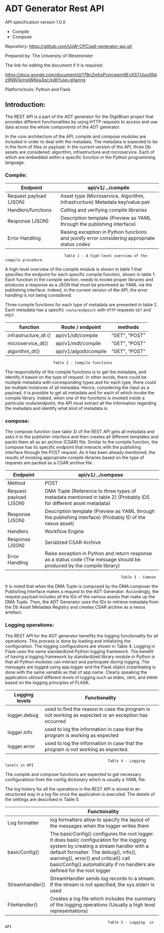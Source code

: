 
# ADT Generator Rest API


API specification version 1.0.0

- Compile
- Compose

Repository: https://github.com/UoW-CPC/adt-generator-api.git

Prepared by: The University of Westminster

The link for editing the document if it is required:

https://docs.google.com/document/d/17BnZmhsPvmcwem9EyXSTUissXRAz9NW3ornpWKea3qc/edit?usp=sharing

Platform/tools: Python and Flask 


## Introduction:

The REST API is a part of the ADT generator for the DigitBrain project that provides different functionalities by using HTTP requests to access and use data across the whole components of the ADT generator. 

In the core architecture of the API, compile and compose modules are included in order to deal with the metadata. The metadata is expected to be in the form of files or payload. In the current version of the API, three Db assets are considered: algorithm, infrastructure and microservice. Each of which are embedded within a specific function in the Python programming language.



### Compile:


|    Endpoint   | api/v1/.../compile |
| ------------- | ------------------ |
| Request payload (JSON) | Asset type (Microservice, Algorithm, Infrastructure) Metadata key/value pair |
| Handlers/functions  | Calling and verifying compile libraries  |
| Response (JSON)  | Description template (Preview as YAML through the publishing interface)  |
| Error Handling | Raising exception in Python functions and jsonify error considering appropriate status codes  |

                               Table 1 - A high-level overview of the compile procedure 

A high-level overview of the compile module is shown in table 1 that specifies the endpoint for each specific compile function, shown in table 1. Each function in the compile section, needs to invoke proper libraries and produces a response as a JSON that must be previewed as YAML via the publishing interface. Indeed, in the current version of the API, the error handling is not being considered. 

Three compile functions for each type of metadata are presented in table 2. Each metadata has a specific `route/endpoint` with `HTTP` requests `GET` and `POST`. 


|    function   | Route / endpoint | methods |
| ------------- | ------------------ | ------------------ |
| infrastructure_dt () | api/v1/idt/compile | “GET”, “POST” |
| microservice_dt() | api/v1/mdt/compile  | “GET”, “POST” |
| algorithm_dt()  | api/v1/algodt/compile  |  “GET”, “POST” |
                    
                          Table 2 - Compile functions

The responsibility of the compile functions is to get the metadata, and identify it based on the type of request. In other words, there could be multiple metadata with corresponding types and for each type, there could be multiple instances of all metadata. Hence, considering the input as a payload, it is possible to get all metadata and for each of which invoke the compile library. Indeed, when one of the functions is invoked inside a particular route/endpoint, the API must extract all the information regarding the metadata and identify what kind of metadata is.     


### compose:

The compose function (see table 3) of the REST API gets all metadata and asks it to the publisher interface and then creates all different templates and packs them all as an archive (CSAR) file. Similar to the compile function, the compose has its specific endpoint that interacts with the publishing interface through the POST request. As it has been already mentioned, the results of invoking appropriate compile libraries based on the type of requests are packed as a CSAR archive file. 


| Endpoint | api/v1/.../compose | 
| ------------- | ------------- | 
| Method | POST |
| Request payload (JSON)| DMA Tuple (Reference to three types of metadata mentioned in table 2) (Probably IDS for different asset metadata) |
| Response (JSON) | Description template (Preview as YAML through the publishing interface) (Probably ID of the nexus asset) |
| Handlers | Workflow Engine |
| Response (JSON) | Serialized CSAR Archive |
| Error Handling | Raise exception in Python and return response as a status code (The message should be produced by the compile library) |

                                                         Table 3 - Comose 


It is noted that when the DMA Tuple is composed by the DMA composer the Publishing Interface makes a request to the ADT Generator. Accordingly, the request payload includes all the IDs of the various assets that make up the DMA Tuple. Then, the ADT Generator uses the IDs to retrieve metadata from the Db Asset Metadata Registry and creates CSAR archive as a nexus artefact. 


### Logging operations: 

The REST API for the ADT generator benefits the logging functionality for all operations. This process is done by loading and initializing the configuration. The logging configurations are shown in Table 4. Logging in Flask uses the same standardized Python logging framework. The benefit of having a logging framework by standardized library module in Python is that all Python modules can interact and participate during logging. The messages are logged using app.logger and the Flask object instantiating is done with the same variable as that of app.name. Clearly speaking the application utilized different levels of logging such as `DEBUG`, `INFO`, and `ERROR` based on the logging principles of FLASK. 


| Logging levels | Functionality | 
| ------------- | ------------- | 
| logger.debug | used to find the reason in case the program is not working as expected or an exception has occurred |
| logger.info | used to log the information in case that the program is working as expected |
| logger.error | used to log the information in case that the program is not working as expected. |

                                                   Table 4 - Logging levels in API


The compile and compose functions are expected to get necessary configurations from the config dictionary which is usually a YAML file. 

The log history for all the operations in the REST API is stored in an structured way in a log file once the application is executed. The details of the settings are described in Table 5. 




|  | Functionality | 
| ------------- | ------------- | 
| Log formatter | log formatters allow to specify the layout of the messages when the logger writes them |
| basicConfig() | The basicConfig() configures the root logger. It does basic configuration for the logging system by creating a stream handler with a default formatter. The debug(), info(), warning(), error() and critical() call basicConfig() automatically if no handlers are defined for the root logger |
|Streamhandler()| StreamHandler sends log records to a stream. If the stream is not specified, the sys.stderr is used |
| FileHandler() |  Creates a log file which includes the summary of the logging operations (Usually a high level representations) |

                                                   Table 5 - Logging  in API

